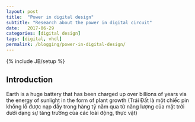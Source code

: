 ```yaml
---
layout: post
title:  "Power in digital design"
subtitle: "Research about the power in digital circuit"
date:   2017-06-29
categories: [digital design]
tags: [digital, vhdl]
permalink: /blogging/power-in-digital-design/
---
```

{% include JB/setup %}

## Introduction
 Earth is a huge battery that has been charged up over billions of years via the energy of sunlight in the form of plant growth (Trái Đất là một chiếc pin khổng lồ được nạp đầy trong hàng tỷ năm qua từ năng lượng của mặt trời dưới dạng sự tăng trường của các loài động, thực vật)

    

